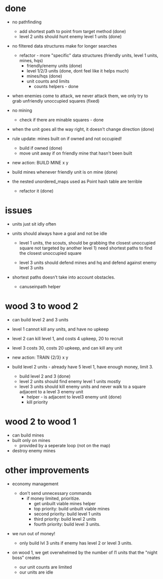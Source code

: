 # done
- no pathfinding
  - add shortest path to point from target method (done)
  - level 2 units should hunt enemy level 1 units (done)
- no filtered data structures make for longer searches
  - refactor - more "specific" data structures (friendly units, level 1 units, mines, hqs)
    - friendly/enemy units  (done)
    - level 1/2/3 units (done, dont feel like it helps much)
    - mines/hqs (done)
    - unit counts and limits
      - counts helpers - done

- when enemies come to attack, we never attack them, we only try to grab unfriendly unoccupied squares (fixed)

- no mining
  - check if there are minable squares - done


- when the unit goes all the way right, it doesn't change direction (done)

 - rule update: mines built on if owned and not occupied!
    - build if owned (done)
    - move unit away if on friendly mine that hasn't been built

- new action: BUILD MINE x y
- build mines whenever friendly unit is on mine (done)

- the nested unordered_maps used as Point hash table are terrible
  - refactor it (done)

# issues

- units just sit idly often
- units should always have a goal and not be idle
  - level 1 units, the scouts, should be grabbing the closest unoccupied square not targeted by another level 1)  need shortest paths to find the closest unoccupied square

  - level 3 units should defend mines and hq and defend against enemy level 3 units

- shortest paths doesn't take into account obstacles.
  - canuseinpath helper

# wood 3 to wood 2

- can build level 2 and 3 units
- level 1 cannot kill any units, and have no upkeep
- level 2 can kill level 1, and costs 4 upkeep, 20 to recruit
- level 3 costs 30, costs 20 upkeep, and can kill any unit
- new action: TRAIN {2/3} x y

- build level 2 units - already have 5 level 1, have enough money, limit 3.
  - build level 2 and 3 (done)
  - level 2 units should find enemy level 1 units mostly
  - level 3 units should kill enemy units and never walk to a square adjacent to a level 3 enemy unit
    - helper - is adjacent to level3 enemy unit (done)
    - kill priority

# wood 2 to wood 1

- can build mines
- built only on mines
  - provided by a seperate loop (not on the map)
- destroy enemy mines


# other improvements

- economy management
  - don't send unnecessary commands
    - if money limited, prioritize.
      - get unbuilt viable mines helper
      - top priority: build unbuilt viable mines
      - second priority: build level 1 units
      - third priority: build level 2 units
      - fourth priority: build level 3 units.
- we run out of money!
  - only build lvl 3 units if enemy has level 2 or level 3 units.


- on wood 1, we get overwhelmed by the number of l1 units that the "night boss" creates
  - our unit counts are limited
  - our units are idle